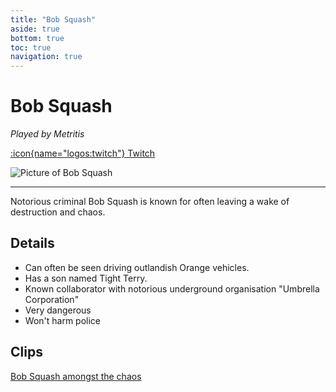 ```yaml
---
title: "Bob Squash"
aside: true
bottom: true
toc: true
navigation: true
---
```


# Bob Squash

*Played by Metritis* 

[:icon{name="logos:twitch"} Twitch](https://www.twitch.tv/metritis)

![Picture of Bob Squash](https://cdn.discordapp.com/attachments/764972311585095721/1174128826243096597/image.png)

---

Notorious criminal Bob Squash is known for often leaving a wake of destruction and chaos.

## Details
- Can often be seen driving outlandish Orange vehicles.
- Has a son named Tight Terry.
- Known collaborator with notorious underground organisation "Umbrella Corporation"
- Very dangerous
- Won't harm police


## Clips
[Bob Squash amongst the chaos](https://www.youtube.com/watch?v=WeZhjx3iPxk)


